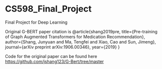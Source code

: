 # CS598_Final_Project
Final Project for Deep Learning 

Original G-BERT paper citation is 
@article{shang2019pre,
  title={Pre-training of Graph Augmented Transformers for Medication Recommendation},
  author={Shang, Junyuan and Ma, Tengfei and Xiao, Cao and Sun, Jimeng},
  journal={arXiv preprint arXiv:1906.00346},
  year={2019}
}

Code for the original paper can be found here 
https://github.com/jshang123/G-Bert/tree/master
